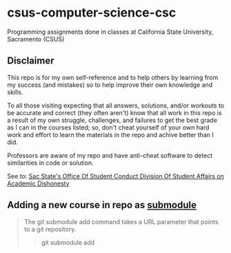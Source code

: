 # csus-computer-science-csc

Programming assignments done in classes at California State University, Sacramento (CSUS)

## Disclaimer 

This repo is for my own self-reference and to help others by learning from my success (and mistakes) so to help improve their own knowledge and skills.

To all those visiting expecting that all answers, solutions, and/or workouts to be accurate and correct (they often aren't) know that all work in this repo is a result of my own struggle, challenges, and failures to get the best grade as I can in the courses listed; so, don't cheat yourself of your own hard work and effort to learn the materials in the repo and achive better than I did.

Professors are aware of my repo and have anti-cheat software to detect similarities in code or solution.

See to: [Sac State's Office Of Student Conduct Division Of Student Affairs on Academic Dishonesty]( https://www.csus.edu/student-affairs/student-conduct/academic-dishonesty.html)

## Adding a new course in repo as [submodule](https://www.atlassian.com/git/tutorials/git-submodule)

>The git submodule add command takes a URL parameter that points to a git repository.
>>git submodule add
